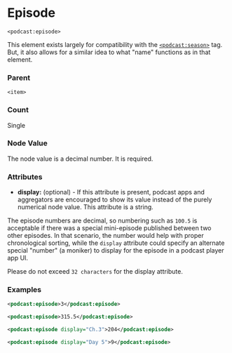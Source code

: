 # Episode

`<podcast:episode>`

This element exists largely for compatibility with the [`<podcast:season>`](season.md) tag. But, it also allows for a similar idea to what "name" functions as in that element.

### Parent

`<item>`

### Count

Single

### Node Value

The node value is a decimal number. It is required.

### Attributes

- **display:** (optional) - If this attribute is present, podcast apps and aggregators are encouraged to show its value instead of the purely numerical node value. This attribute is a string.

The episode numbers are decimal, so numbering such as `100.5` is acceptable if there was a special mini-episode published between two other episodes. In that scenario, the number would help with proper chronological sorting, while the `display` attribute could specify an alternate special "number" (a moniker) to display for the episode in a podcast player app UI.

Please do not exceed `32 characters` for the display attribute.

### Examples

```xml
<podcast:episode>3</podcast:episode>
```

```xml
<podcast:episode>315.5</podcast:episode>
```

```xml
<podcast:episode display="Ch.3">204</podcast:episode>
```

```xml
<podcast:episode display="Day 5">9</podcast:episode>
```

